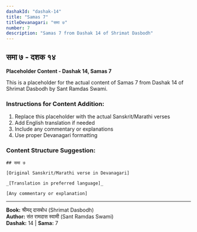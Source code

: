 ```yaml
---
dashakId: "dashak-14"
title: "Samas 7"
titleDevanagari: "समा ७"
number: 7
description: "Samas 7 from Dashak 14 of Shrimat Dasbodh"
---
```


## समा ७ - दशक १४

<!-- TODO: Add the actual Sanskrit/Marathi content here -->

**Placeholder Content - Dashak 14, Samas 7**

This is a placeholder for the actual content of Samas 7 from Dashak 14 of Shrimat Dasbodh by Sant Ramdas Swami.

### Instructions for Content Addition:
1. Replace this placeholder with the actual Sanskrit/Marathi verses
2. Add English translation if needed
3. Include any commentary or explanations
4. Use proper Devanagari formatting

### Content Structure Suggestion:
```
## समा ७

[Original Sanskrit/Marathi verse in Devanagari]

_[Translation in preferred language]_

[Any commentary or explanation]
```

---
**Book:** श्रीमद् दासबोध (Shrimat Dasbodh)  
**Author:** संत रामदास स्वामी (Sant Ramdas Swami)  
**Dashak:** 14 | **Sama:** 7
